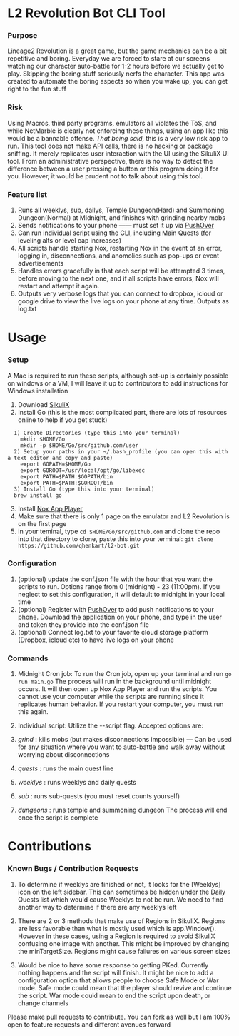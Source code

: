 # L2 Revolution Bot CLI Tool

### Purpose
Lineage2 Revolution is a great game, but the game mechanics can be a bit repetitive and boring. Everyday we are forced to stare at our screens watching our character auto-battle for 1-2 hours before we actually get to play. Skipping the boring stuff seriously nerfs the character. This app was created to automate the boring aspects so when you wake up, you can get right to the fun stuff

### Risk
Using Macros, third party programs, emulators all violates the ToS, and while NetMarble is clearly not enforcing these things, using an app like this would be a bannable offense. *That being said*, this is a very low risk app to run. This tool does not make API calls, there is no hacking or package sniffing. It merely replicates user interaction with the UI using the SikuliX UI tool. From an administrative perspective, there is no way to detect the difference between a user pressing a button or this program doing it for you. However, it would be prudent not to talk about using this tool.

### Feature list
1. Runs all weeklys, sub, dailys, Temple Dungeon(Hard) and Summoning Dungeon(Normal) at Midnight, and finishes with grinding nearby mobs
2. Sends notifications to your phone —— must set it up via [PushOver](http://pushover.net)
3. Can run individual script using the CLI, including Main Quests (for leveling alts or level cap increases)
4. All scripts handle starting Nox, restarting Nox in the event of an error, logging in, disconnections, and anomolies such as pop-ups or event advertisements
5. Handles errors gracefully in that each script will be attempted 3 times, before moving to the next one, and if all scripts have errors, Nox will restart and attempt it again.
6. Outputs very verbose logs that you can connect to dropbox, icloud or google drive to view the live logs on your phone at any time. Outputs as log.txt

# Usage

### Setup
A Mac is required to run these scripts, although set-up is certainly possible on windows or a VM, I will leave it up to contributors to add instructions for Windows installation

1. Download [SikuliX](http://www.sikuli.org/)
2. Install Go (this is the most complicated part, there are lots of resources online to help if you get stuck)
```
  1) Create Directories (type this into your terminal)
    mkdir $HOME/Go
    mkdir -p $HOME/Go/src/github.com/user
  2) Setup your paths in your ~/.bash_profile (you can open this with a text editor and copy and paste)
    export GOPATH=$HOME/Go
    export GOROOT=/usr/local/opt/go/libexec
    export PATH=$PATH:$GOPATH/bin
    export PATH=$PATH:$GOROOT/bin
  3) Install Go (type this into your terminal)
  brew install go
```
3. Install [Nox App Player](http://www.bignox.com)
4. Make sure that there is only 1 page on the emulator and L2 Revolution is on the first page
5. in your teminal, type `cd $HOME/Go/src/github.com` and clone the repo into that directory
  to clone, paste this into your terminal: `git clone https://github.com/qhenkart/l2-bot.git`

### Configuration
1. (optional) update the conf.json file with the hour that you want the scripts to run. Options range from 0 (midnight) - 23 (11:00pm). If you neglect to set this configuration, it will default to midnight in your local time
2. (optional) Register with [PushOver](https://pushover.net/) to add push notifications to your phone. Download the application on your phone, and type in the user and token they provide into the conf.json file
3. (optional) Connect log.txt to your favorite cloud storage platform (Dropbox, icloud etc) to have live logs on your phone


### Commands
1. Midnight Cron job:
  To run the Cron job, open up your terminal and run
  `go run main.go`
  The process will run in the background until midnight occurs. It will then open up Nox App Player and run the scripts. You cannot use your computer while the scripts are running since it replicates human behavior. If you restart your computer, you must run this again.

2. Individual script:
  Utilize the --script flag. Accepted options are:
  1. *grind* : kills mobs (but makes disconnections impossible) — Can be used for any situation where you want to auto-battle and walk away without worrying about disconnections
  2. *quests* : runs the main quest line
  3. *weeklys* : runs weeklys and daily quests
  4. *sub* : runs sub-quests (you must reset counts yourself)
  4. *dungeons* : runs temple and summoning dungeon
  The process will end once the script is complete



# Contributions

### Known Bugs / Contribution Requests
1. To determine if weeklys are finished or not, it looks for the [Weeklys] icon on the left sidebar. This can sometimes be hidden under the Daily Quests list which would cause Weeklys to not be run. We need to find another way to determine if there are any weeklys left

2. There are 2 or 3 methods that make use of Regions in SikuliX. Regions are less favorable than what is mostly used which is app.Window(). However in these cases, using a Region is required to avoid SikuliX confusing one image with another. This might be improved by changing the minTargetSize. Regions might cause failures on various screen sizes

3. Would be nice to have some response to getting PKed. Currently nothing happens and the script will finish. It might be nice to add a configuration option that allows people to choose Safe Mode or War mode. Safe mode could mean that the player should revive and continue the script. War mode could mean to end the script upon death, or change channels

Please make pull requests to contribute. You can fork as well but I am 100% open to feature requests and different avenues forward
